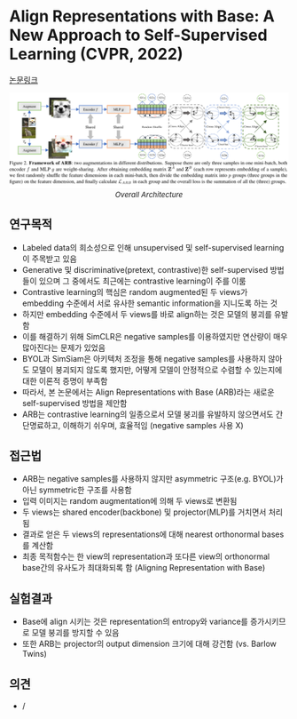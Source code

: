 # Align Representations with Base: A New Approach to Self-Supervised Learning (CVPR, 2022)

[논문링크](https://openaccess.thecvf.com/content/CVPR2022/html/Zhang_Align_Representations_With_Base_A_New_Approach_to_Self-Supervised_Learning_CVPR_2022_paper.html)

<p align="center">
    <img width="600" alt='fig1' src="./img/05_14_01.png?raw=true"></br>
    <em><font size=2>Overall Architecture</font></em>
</p>

## 연구목적
- Labeled data의 희소성으로 인해 unsupervised 및 self-supervised learning이 주목받고 있음
- Generative 및 discriminative(pretext, contrastive)한 self-supervised 방법들이 있으며 그 중에서도 최근에는 contrastive learning이 주를 이룸
- Contrastive learning의 핵심은 random augmented된 두 views가 embedding 수준에서 서로 유사한 semantic information을 지니도록 하는 것
- 하지만 embedding 수준에서 두 views를 바로 align하는 것은 모델의 붕괴를 유발함
- 이를 해결하기 위해 SimCLR은 negative samples를 이용하였지만 연산량이 매우 많아진다는 문제가 있었음
- BYOL과 SimSiam은 아키텍처 조정을 통해 negative samples를 사용하지 않아도 모델이 붕괴되지 않도록 했지만, 어떻게 모델이 안정적으로 수렴할 수 있는지에 대한 이론적 증명이 부족함
- 따라서, 본 논문에서는 Align Representations with Base (ARB)라는 새로운 self-supervised 방법을 제안함
- ARB는 contrastive learning의 일종으로서 모델 붕괴를 유발하지 않으면서도 간단명료하고, 이해하기 쉬우며, 효율적임 (negative samples 사용 X)

## 접근법
- ARB는 negative samples를 사용하지 않지만 asymmetric 구조(e.g. BYOL)가 아닌 symmetric한 구조를 사용함
- 입력 이미지는 random augmentation에 의해 두 views로 변환됨
- 두 views는 shared encoder(backbone) 및 projector(MLP)를 거치면서 처리됨
- 결과로 얻은 두 views의 representations에 대해 nearest orthonormal bases를 계산함
- 최종 목적함수는 한 view의 representation과 또다른 view의 orthonormal base간의 유사도가 최대화되록 함 (Aligning Representation with Base)

## 실험결과
- Base에 align 시키는 것은 representation의 entropy와 variance를 증가시키므로 모델 붕괴를 방지할 수 있음
- 또한 ARB는 projector의 output dimension 크기에 대해 강건함 (vs. Barlow Twins)

## 의견
- /
